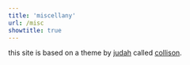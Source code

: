 ```yaml
---
title: 'miscellany'
url: /misc
showtitle: true
---
```


this site is based on a theme by [judah](https://joodaloop.com) called [collison](https://github.com/stealsocks/collison).

